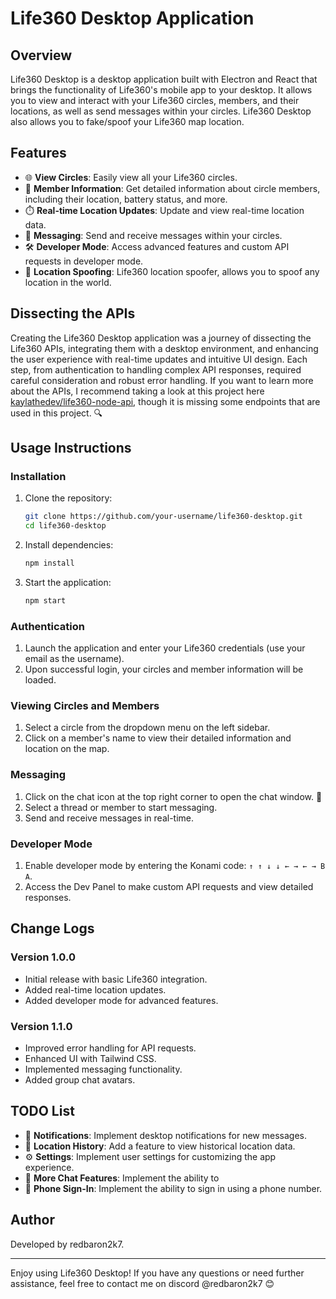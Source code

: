 # Life360 Desktop Application

## Overview

Life360 Desktop is a desktop application built with Electron and React that brings the functionality of Life360's mobile app to your desktop. It allows you to view and interact with your Life360 circles, members, and their locations, as well as send messages within your circles. Life360 Desktop also allows you to fake/spoof your Life360 map location.

## Features

- 🌐 **View Circles**: Easily view all your Life360 circles.
- 📍 **Member Information**: Get detailed information about circle members, including their location, battery status, and more.
- ⏱️ **Real-time Location Updates**: Update and view real-time location data.
- 💬 **Messaging**: Send and receive messages within your circles.
- 🛠️ **Developer Mode**: Access advanced features and custom API requests in developer mode.
- 🤫 **Location Spoofing**: Life360 location spoofer, allows you to spoof any location in the world.

## Dissecting the APIs

Creating the Life360 Desktop application was a journey of dissecting the Life360 APIs, integrating them with a desktop environment, and enhancing the user experience with real-time updates and intuitive UI design. Each step, from authentication to handling complex API responses, required careful consideration and robust error handling. If you want to learn more about the APIs, I recommend taking a look at this project here [kaylathedev/life360-node-api](https://github.com/kaylathedev/life360-node-api), though it is missing some endpoints that are used in this project. 🔍

## Usage Instructions

### Installation

1. Clone the repository:
   ```bash
   git clone https://github.com/your-username/life360-desktop.git
   cd life360-desktop
   ```

2. Install dependencies:
   ```bash
   npm install
   ```

3. Start the application:
   ```bash
   npm start
   ```

### Authentication

1. Launch the application and enter your Life360 credentials (use your email as the username).
2. Upon successful login, your circles and member information will be loaded.

### Viewing Circles and Members

1. Select a circle from the dropdown menu on the left sidebar.
2. Click on a member's name to view their detailed information and location on the map.

### Messaging

1. Click on the chat icon at the top right corner to open the chat window. 💬
2. Select a thread or member to start messaging.
3. Send and receive messages in real-time.

### Developer Mode

1. Enable developer mode by entering the Konami code: `↑ ↑ ↓ ↓ ← → ← → B A`.
2. Access the Dev Panel to make custom API requests and view detailed responses.

## Change Logs

### Version 1.0.0

- Initial release with basic Life360 integration.
- Added real-time location updates.
- Added developer mode for advanced features.

### Version 1.1.0

- Improved error handling for API requests.
- Enhanced UI with Tailwind CSS.
- Implemented messaging functionality.
- Added group chat avatars.

## TODO List

- 🔔 **Notifications**: Implement desktop notifications for new messages.
- 📅 **Location History**: Add a feature to view historical location data.
- ⚙️ **Settings**: Implement user settings for customizing the app experience.
- 💬 **More Chat Features**: Implement the ability to 
- 📱 **Phone Sign-In**: Implement the ability to sign in using a phone number.

## Author

Developed by redbaron2k7.

---

Enjoy using Life360 Desktop! If you have any questions or need further assistance, feel free to contact me on discord @redbaron2k7 😊